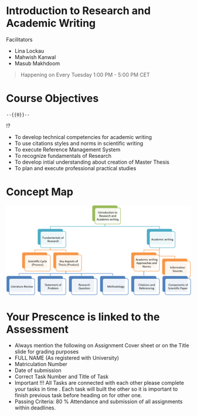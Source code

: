 <!--

author: Mahwish Kanwal

email: Mahwish.kanwal@ovgu.de

logo:   media/logo.jpg

script: https://cdnjs.cloudflare.com/ajax/libs/PapaParse/5.4.1/papaparse.min.js

import: https://raw.githubusercontent.com/liaTemplates/ABCjs/main/README.md

-->


# Introduction to Research and Academic Writing
Facilitators    

* Lina Lockau
* Mahwish Kanwal
* Masub Makhdoom

> Happening on Every Tuesday  1:00 PM - 5:00 PM CET

# Course Objectives
    --{{0}}--
!?[](https://github.com/Masub27/Intro/blob/main/Introduction%20to%20Research%20and%20Academic.mp4?raw=true)

* To develop technical competencies for academic writing
* To use citations styles and norms in scientific writing 
* To execute Reference Management System
* To recognize fundamentals of Research
* To develop intial understanding about creation of Master Thesis
* To plan and execute professional practical studies
# Concept Map 
![](https://github.com/Mahwish-Lia/Introduction-to-Research-and-Academic-Writing/blob/main/Intro%20to%20research.png?raw=true)

# Your Prescence is linked to the Assessment
* Always mention the following on Assignment Cover sheet or on the Title slide for grading purposes
* FULL NAME  (As registered with University)
* Matriculation Number
* Date of submission
* Correct Task Number and Title of Task
* Important !!! All Tasks are connected with each other please complete your tasks in time . Each task will built the other so it is important to finish previous task before heading on for other one.
* Passing Criteria: 80 % Attendance and submission of all assignments within deadlines.
